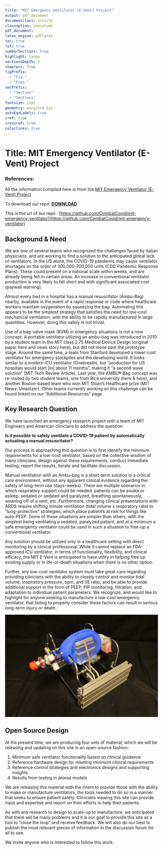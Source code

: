 ```yaml
---
title: "MIT Emergency Ventilator (E-Vent) Project"
output: pdf_document
documentclass: article
classoption: onecolumn
pdf_document:
latex_engine: pdflatex
toc: true
lof: true
numberSections: true
highlight: tango
sectionsDepth: 3
chapters: True
figPrefix:
  - "Fig."
  - "Figs."
secPrefix:
  - "Section"
  - "Sections"
fontsize: 12pt
geometry: margin=0.5in
autoEqnLabels: true
cref: true
crossref: true
colorlinks: true
---
```


# Title: MIT Emergency Ventilator (E-Vent) Project

### References: 

All the information compiled here is from the [MIT Emergency Ventilator (E-Vent) Project](https://e-vent.mit.edu/)

To download our repo: [**DOWNLOAD**](https://github.com/CombatCovid/mit-emergency-ventilator/archive/master.zip)



This is the url of our repo : [https://github.com/CombatCovid/mit-emergency-ventilator](https://github.com/CombatCovid/mit-emergency-ventilator)

## Background & Need

We are one of several teams who recognized the challenges faced by Italian physicians, and are working to find a solution to the anticipated global lack of ventilators. In the US alone, the COVID-19 pandemic may cause ventilator shortages on the order of 300,000-700,000 units (CDC Pandemic Response Plans). These could present on a national scale within weeks, and are already being felt in certain areas. An increase in conventional ventilator production is very likely to fall short and with significant associated cost (paywall warning).

Almost every bed in a hospital has a manual resuscitator (Ambu-Bag) nearby, available in the event of a rapid response or code where healthcare workers maintain oxygenation by squeezing the bag. Automating this appears to be the simplest strategy that satisfies the need for low-cost mechanical ventilation, with the ability to be rapidly manufactured in large quantities. However, doing this safely is not trivial.

Use of a bag-valve mask (BVM) in emergency situations is not a new concept. A portable ventilator utilizing an ambu-bag was introduced in 2010 by a student team in the MIT class 2.75 Medical Device Design (original paper here and news story here), but did not move past the prototype stage. Around the same time, a team from Stanford developed a lower-cost ventilator for emergency stockpiles and the developing world. It looks similar to a modern ICU ventilator (Onebreath), but “production for US hospitals would start [in] about 11 months”, making it “a second wave solution” (MIT Tech Review Article). Last year, the AMBU® Bag concept was re-visited by two student teams, one from Rice university (here & here), and another Boston-based team who won MIT Sloan’s Healthcare prize (MIT News: Umbilizer). Other teams currently working on this challenge can be found linked on our “Additional Resources” page.

## Key Research Question

We have launched an emergency research project with a team of MIT Engineers and American clinicians to address the question:

**Is it possible to safely ventilate a COVID-19 patient by automatically actuating a manual resuscitator?**

Our process in approaching this question is to first identify the minimum requirements for a low-cost ventilator, based on the collective wisdom of many clinicians, design against these requirements, conduct immediate testing, report the results, iterate and facilitate discussion.

Manual ventilation with an Ambu-bag is a short-term solution in a critical care environment, without any apparent clinical evidence regarding the safety of long-term use (days-weeks). There are multiple scenarios in which respiratory support could be needed: patients can be awake or asleep, sedated or sedated and paralyzed, breathing spontaneously, weaning off of a vent, etc. Furthermore, changing clinical presentations with ARDS require shifting minute ventilation (tidal volume x respiratory rate) to “lung-protective” strategies, which place patient’s at risk for things like auto-PEEP. Some of these situations are simpler than others, with the simplest being ventilating a sedated, paralyzed patient, and at a minimum a safe emergency ventilator could be used in such a situation to free-up a conventional ventilator.

Any solution should be utilized only in a healthcare setting with direct monitoring by a clinical professional. While it cannot replace an FDA-approved ICU ventilator, in terms of functionality, flexibility, and clinical efficacy, the MIT E-Vent is anticipated to have utility in helping free up existing supply or in life-or-death situations when there is no other option.

Further, any low-cost ventilator system must take great care regarding providing clinicians with the ability to closely control and monitor tidal volume, inspiratory pressure, bpm, and I/E ratio, and be able to provide additional support in the form of PEEP, PIP monitoring, filtration, and adaptation to individual patient parameters. We recognize, and would like to highlight for anyone seeking to manufacture a low-cost emergency ventilator, that failing to properly consider these factors can result in serious long-term injury or death.

![MIT E-vent Unit 002 setup](../img/mit-e-vent-unit-002-setup.jpg)



## Open Source Design
At the present time, we are producing four sets of material, which we will be releasing and updating on this site in an open-source fashion:

1. Minimum safe ventilator functionality based on clinical guidance
2. Reference hardware design for meeting minimum clinical requirements
3. Reference control strategies and electronics designs and supporting insights
4. Results from testing in animal models

We are releasing this material with the intent to provide those with the ability to make or manufacture ventilators, the tools needed to do so in a manner that seeks to ensure patient safety. Clinicians viewing this site can provide input and expertise and report on their efforts to help their patients.

As with any research to design to scale-up to manufacture, we anticipated that there will be many problems and it is our goal to provide this site as a tool to “close the loop” and receive feedback. We will also do our best to publish the most relevant pieces of information in the discussion forum for all to see.

We invite anyone who is interested to follow this work.






